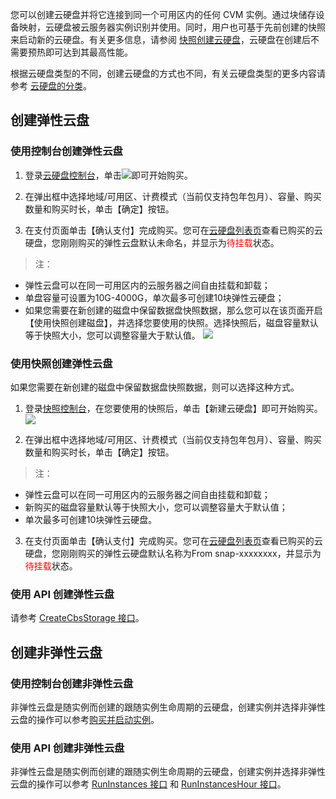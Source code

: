 您可以创建云硬盘并将它连接到同一个可用区内的任何 CVM 实例。通过块储存设备映射，云硬盘被云服务器实例识别并使用。同时，用户也可基于先前创建的快照来启动新的云硬盘。有关更多信息，请参阅 [快照创建云硬盘](/doc/product/362/5757)，云硬盘在创建后不需要预热即可达到其最高性能。

根据云硬盘类型的不同，创建云硬盘的方式也不同，有关云硬盘类型的更多内容请参考 [云硬盘的分类](/doc/product/362/2353)。

## 创建弹性云盘 

### 使用控制台创建弹性云盘

1) 登录[云硬盘控制台](https://console.cloud.tencent.com/cvm/cbs)，单击![](//mccdn.qcloud.com/static/img/acaf7d7ec8c66cd55ab9dd1be3319dfb/image.png)即可开始购买。

2) 在弹出框中选择地域/可用区、计费模式（当前仅支持包年包月）、容量、购买数量和购买时长，单击【确定】按钮。

3) 在支付页面单击【确认支付】完成购买。您可在[云硬盘列表页](https://console.cloud.tencent.com/cvm/cbs)查看已购买的云硬盘，您刚刚购买的弹性云盘默认未命名，并显示为<font color="red">待挂载</font>状态。

> 注：
> 
- 弹性云盘可以在同一可用区内的云服务器之间自由挂载和卸载；
- 单盘容量可设置为10G-4000G，单次最多可创建10块弹性云硬盘；
- 如果您需要在新创建的磁盘中保留数据盘快照数据，那么您可以在该页面开启【使用快照创建磁盘】，并选择您要使用的快照。选择快照后，磁盘容量默认等于快照大小，您可以调整容量大于默认值。
![](//mccdn.qcloud.com/static/img/4fc60b3b41287146e6cbc8768a62f90b/image.png)

### 使用快照创建弹性云盘
如果您需要在新创建的磁盘中保留数据盘快照数据，则可以选择这种方式。

1) 登录[快照控制台](https://console.cloud.tencent.com/cvm/snapshot)，在您要使用的快照后，单击【新建云硬盘】即可开始购买。
![](//mccdn.qcloud.com/static/img/475d66590b426a60c862b9d20373a552/image.png)

2) 在弹出框中选择地域/可用区、计费模式（当前仅支持包年包月）、容量、购买数量和购买时长，单击【确定】按钮。
> 注：
> 
- 弹性云盘可以在同一可用区内的云服务器之间自由挂载和卸载；
- 新购买的磁盘容量默认等于快照大小，您可以调整容量大于默认值；
- 单次最多可创建10块弹性云硬盘。

3) 在支付页面单击【确认支付】完成购买。您可在[云硬盘列表页](https://console.cloud.tencent.com/cvm/cbs)查看已购买的云硬盘，您刚刚购买的弹性云硬盘默认名称为From snap-xxxxxxxx，并显示为<font color="red">待挂载</font>状态。


### 使用 API 创建弹性云盘
请参考 [CreateCbsStorage 接口](https://cloud.tencent.com/doc/api/364/2524)。

## 创建非弹性云盘
### 使用控制台创建非弹性云盘
非弹性云盘是随实例而创建的跟随实例生命周期的云硬盘，创建实例并选择非弹性云盘的操作可以参考[购买并启动实例](/doc/product/213/4855)。

### 使用 API 创建非弹性云盘
非弹性云盘是随实例而创建的跟随实例生命周期的云硬盘，创建实例并选择非弹性云盘的操作可以参考 [RunInstances 接口](https://cloud.tencent.com/doc/api/229/1248) 和 [RunInstancesHour 接口](https://cloud.tencent.com/doc/api/229/1350)。
